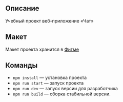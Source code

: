 ## Описание

Учебный проект веб-приложение «Чат»

## Макет

Макет проекта хранится в [Фигме](https://www.figma.com/file/24EUnEHGEDNLdOcxg7ULwV/Chat?node-id=0%3A1)

## Команды

- `npm install` — установка проекта
- `npm run start` — запуск проекта
- `npm run dev` — запуск версии для разработчика
- `npm run build` — сборка стабильной версии.
